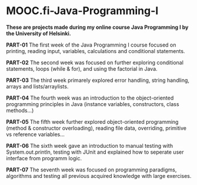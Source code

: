 # MOOC.fi-Java-Programming-I
**These are projects made during my online course Java Programming I by the University of Helsinki.**

**PART-01** The first week of the Java Programming I course focused on printing, reading input, variables, calculations and conditional statements.

**PART-02** The second week was focused on further exploring conditional statements, loops (while & for), and using the factorial in Java.

**PART-03** The third week primarely explored error handling, string handling, arrays and lists/arraylists.

**PART-04** The fourth week was an introduction to the object-oriented programming principles in Java (instance variables, constructors, class methods...)

**PART-05** The fifth week further explored object-oriented programming (method & constructor overloading), reading file data, overriding, primitive vs reference variables...

**PART-06** The sixth week gave an introduction to manual testing with System.out.println, testing with JUnit and explained how to seperate user interface from programm logic.

**PART-07** The seventh week was focused on programming paradigms, algorithms and testing all previous acquired knowledge with large exercises.
